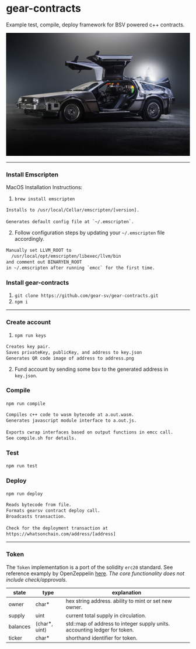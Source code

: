 # gear-contracts

Example test, compile, deploy framework for BSV powered c++ contracts.

![deLorean Time Machine](delorean.jpg)
___

### Install Emscripten

MacOS Installation Instructions:

1. `brew install emscripten`
```
Installs to /usr/local/Cellar/emscripten/[version].

Generates default config file at `~/.emscripten`.
```

2. Follow configuration steps by updating your `~/.emscripten` file accordingly.
```
Manually set LLVM_ROOT to
  /usr/local/opt/emscripten/libexec/llvm/bin
and comment out BINARYEN_ROOT
in ~/.emscripten after running `emcc` for the first time.
```

### Install gear-contracts
1. `git clone https://github.com/gear-sv/gear-contracts.git`
2. `npm i`
___
### Create account
1. `npm run keys`
```
Creates key pair.
Saves privateKey, publicKey, and address to key.json
Generates QR code image of address to address.png
```
2. Fund account by sending some bsv to the generated address in `key.json`.

### Compile
`npm run compile`

```
Compiles c++ code to wasm bytecode at a.out.wasm.
Generates javascript module interface to a.out.js.

Exports cwrap interfaces based on output functions in emcc call.
See compile.sh for details.
```

### Test
`npm run test`

### Deploy
`npm run deploy`

```
Reads bytecode from file.
Formats gearsv contract deploy call.
Broadcasts transaction.

Check for the deployment transaction at https://whatsonchain.com/address/[address]
```
____

### Token

The `Token` implementation is a port of the solidity `erc20` standard. See reference examply by OpenZeppelin [here](https://github.com/OpenZeppelin/openzeppelin-solidity/blob/master/contracts/token/ERC20/ERC20.sol).
*The core functionality does not include check/approvals.*

| state  | type | explanation |
| ------------- | ------------- | ------------- |
| owner  | char*  | hex string address. ability to mint or set new owner.
| supply | uint  | current total supply in circulation.
| balances | (char*, uint)  | std::map of address to integer supply units. accounting ledger for token.
| ticker | char*  | shorthand identifier for token.
